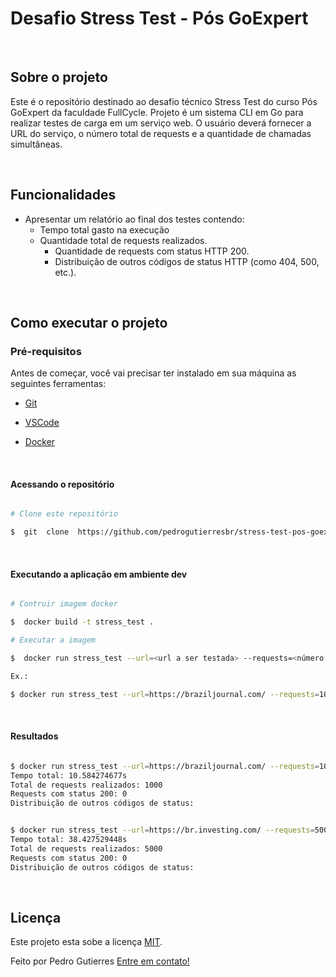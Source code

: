 # Desafio Stress Test - Pós GoExpert

<br>

## Sobre o projeto

Este é o repositório destinado ao desafio técnico Stress Test do curso Pós GoExpert da faculdade FullCycle. Projeto é um sistema CLI em Go para realizar testes de carga em um serviço web. O usuário deverá fornecer a URL do serviço, o número total de requests e a quantidade de chamadas simultâneas.

<br>

## Funcionalidades

- Apresentar um relatório ao final dos testes contendo:
  - Tempo total gasto na execução
  - Quantidade total de requests realizados.
	- Quantidade de requests com status HTTP 200.
	- Distribuição de outros códigos de status HTTP (como 404, 500, etc.).

<br>

## Como executar o projeto

### Pré-requisitos

Antes de começar, você vai precisar ter instalado em sua máquina as seguintes ferramentas:

- [Git](https://git-scm.com)

- [VSCode](https://code.visualstudio.com/)

- [Docker](https://www.docker.com/)

<br>

#### Acessando o repositório

  

```bash

# Clone este repositório

$  git  clone  https://github.com/pedrogutierresbr/stress-test-pos-goexpert.git

```

 
<br>

  
  

#### Executando a aplicação em ambiente dev

  

```bash

# Contruir imagem docker

$  docker build -t stress_test .

# Executar a imagem

$  docker run stress_test --url=<url a ser testada> --requests=<número requests> --concurrency=<número chamdas simultâneas>

Ex.:

$ docker run stress_test --url=https://braziljournal.com/ --requests=1000 --concurrency=10

```

<br>
  

#### Resultados

```bash

$ docker run stress_test --url=https://braziljournal.com/ --requests=1000 --concurrency=10
Tempo total: 10.584274677s
Total de requests realizados: 1000
Requests com status 200: 0
Distribuição de outros códigos de status:


$ docker run stress_test --url=https://br.investing.com/ --requests=5000 --concurrency=15
Tempo total: 38.427529448s
Total de requests realizados: 5000
Requests com status 200: 0
Distribuição de outros códigos de status:

```

<br>

## Licença

  

Este projeto esta sobe a licença [MIT](./LICENSE). 

Feito por Pedro Gutierres [Entre em contato!](https://www.linkedin.com/in/pedrogabrielgutierres/)